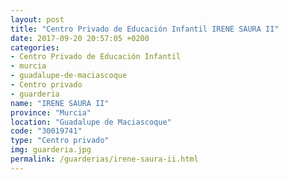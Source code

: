 ```yaml
---
layout: post
title: "Centro Privado de Educación Infantil IRENE SAURA II"
date: 2017-09-20 20:57:05 +0200
categories:
- Centro Privado de Educación Infantil
- murcia
- guadalupe-de-maciascoque
- Centro privado
- guarderia
name: "IRENE SAURA II"
province: "Murcia"
location: "Guadalupe de Maciascoque"
code: "30019741"
type: "Centro privado"
img: guarderia.jpg
permalink: /guarderias/irene-saura-ii.html
---
```

